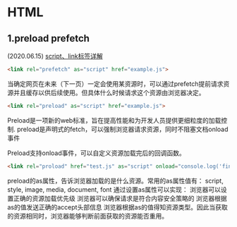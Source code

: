 # HTML
## 1.preload prefetch
(2020.06.15)
[script、link标签详解](https://blog.csdn.net/weixin_33804990/article/details/91423761)
``` html
<link rel="prefetch" as="script" href="example.js">
```
当确定网页在未来（下一页）一定会使用某资源时，可以通过prefetch提前请求资源并且缓存以供后续使用。但具体什么时候请求这个资源由浏览器决定。

``` html
<link rel="preload" as="script" href="example.js">
```
Preload是一项新的web标准，旨在提高性能和为开发人员提供更细粒度的加载控制. preload是声明式的fetch，可以强制浏览器请求资源，同时不阻塞文档onload事件

Preload支持onload事件，可以自定义资源加载完后的回调函数。
``` html
<link rel="proload" href="test.js" as="script" onload="console.log('finish');">
```

preload的as属性，告诉浏览器加载的是什么资源。常用的as属性值有：
script, style, image, media, document, font
通过设置as属性可以实现：
浏览器可以设置正确的资源加载优先级
浏览器可以确保请求是符合内容安全策略的
浏览器根据as的值发送正确的accept头部信息
浏览器根据as的值得知资源类型。因此当获取的资源相同时，浏览器能够判断前面获取的资源能否重用。